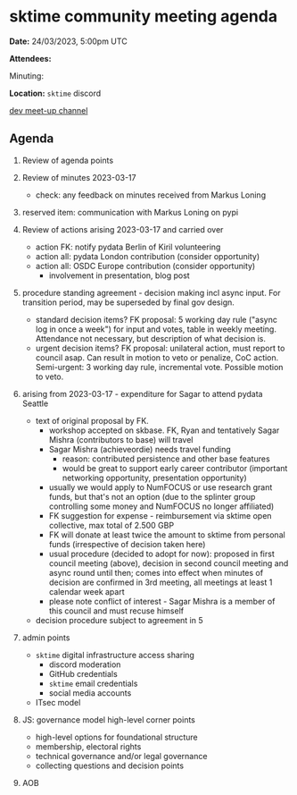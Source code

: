# sktime community meeting agenda

**Date:** 
24/03/2023, 5:00pm UTC

**Attendees:** 

Minuting:

**Location:** `sktime` discord

[dev meet-up channel](https://discord.com/channels/723500657255907408/875422707523682335)

## Agenda

1. Review of agenda points

2. Review of minutes 2023-03-17
   * check: any feedback on minutes received from Markus Loning

3. reserved item: communication with Markus Loning on pypi

4. Review of actions arising 2023-03-17 and carried over
   * action FK: notify pydata Berlin of Kiril volunteering
   * action all: pydata London contribution (consider opportunity)
   * action all: OSDC Europe contribution (consider opportunity)
      * involvement in presentation, blog post 

5. procedure standing agreement - decision making incl async input. For transition period, may be superseded by final gov design.
   * standard decision items? FK proposal: 5 working day rule ("async log in once a week") for input and votes, table in weekly meeting. Attendance not necessary, but description of what decision is.
   * urgent decision items? FK proposal: unilateral action, must report to council asap. Can result in motion to veto or penalize, CoC action. Semi-urgent: 3 working day rule, incremental vote. Possible motion to veto.

6. arising from 2023-03-17 - expenditure for Sagar to attend pydata Seattle
   * text of original proposal by FK.
       * workshop accepted on skbase. FK, Ryan and tentatively Sagar Mishra (contributors to base) will travel
       * Sagar Mishra (achieveordie) needs travel funding
           * reason: contributed persistence and other base features
           * would be great to support early career contributor (important networking opportunity, presentation opportunity)
       * usually we would apply to NumFOCUS or use research grant funds, but that's not an option (due to the splinter group controlling some money and NumFOCUS no longer affiliated)
       * FK suggestion for expense - reimbursement via sktime open collective, max total of 2.500 GBP
       * FK will donate at least twice the amount to sktime from personal funds (irrespective of decision taken here)
       * usual procedure (decided to adopt for now): proposed in first council meeting (above), decision in second council meeting and async round until then; comes into effect when minutes of decision are confirmed in 3rd meeting, all meetings at least 1 calendar week apart
       * please note conflict of interest - Sagar Mishra is a member of this council and must recuse himself
   * decision procedure subject to agreement in 5

7. admin points
    * `sktime` digital infrastructure access sharing
       * discord moderation
       * GitHub credentials
       * `sktime` email credentials
       * social media accounts
    * ITsec model

8. JS: governance model high-level corner points
   * high-level options for foundational structure
   * membership, electoral rights
   * technical governance and/or legal governance
   * collecting questions and decision points

9. AOB
